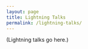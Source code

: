 ```yaml
---
layout: page
title: Lightning Talks
permalink: /lightning-talks/
---
```


(Lightning talks go here.)
